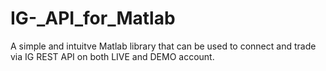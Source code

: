# IG-_API_for_Matlab
A simple and intuitve Matlab library that can be used to connect and trade via IG REST API on both LIVE and DEMO account.
